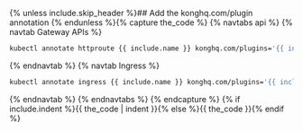 {% unless include.skip_header %}## Add the konghq.com/plugin annotation
{% endunless %}{% capture the_code %}
{% navtabs api %}
{% navtab Gateway APIs %}
```bash
kubectl annotate httproute {{ include.name }} konghq.com/plugins='{{ include.plugins }}'
```
{% endnavtab %}
{% navtab Ingress %}
```bash
kubectl annotate ingress {{ include.name }} konghq.com/plugins='{{ include.plugins }}'
```
{% endnavtab %}
{% endnavtabs %}
{% endcapture %}
{% if include.indent %}{{ the_code | indent }}{% else %}{{ the_code }}{% endif %}